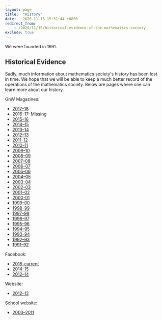 ```yaml
---
layout: page
title:  "History"
date:   2020-11-15 15:31:44 +0800
redirect_from: 
    - /2020/11/15/historical-evidence-of-the-mathematics-society
exclude: true
---
```


We were founded in 1991.

## Historical Evidence

Sadly, much information about mathematics society's history has been lost in time. We hope that we will be able to keep a much better record of the operations of the mathematics society. Below are pages where one can learn more about our history.

GnW Magazines:

* [2017–18](/download/history/1718/green_and_white_magazine-1718.pdf)
* 2016–17: Missing
* [2015–16](/download/history/1516/green_and_white_magazine-1516.pdf)
* [2014–15](/download/history/1415/green_and_white_magazine-1415.pdf)
* [2013–14](/download/history/1314/green_and_white_magazine-1314.pdf)
* [2012–13](/download/history/1213/green_and_white_magazine-1213.pdf)
* [2011–12](/download/history/1112/green_and_white_magazine-1112.pdf)
* [2010–11](/download/history/1011/green_and_white_magazine-1011.pdf)
* [2009–10](/download/history/0910/green_and_white_magazine-0910.pdf)
* [2008–09](/download/history/0809/green_and_white_magazine-0809.pdf)
* [2007–08](/download/history/0708/green_and_white_magazine-0708.pdf)
* [2006–07](/download/history/0607/green_and_white_magazine-0607.pdf)
* [2005–06](/download/history/0506/green_and_white_magazine-0506.pdf)
* [2004–05](/download/history/0405/green_and_white_magazine-0405.pdf)
* [2003–04](/download/history/0304/green_and_white_magazine-0304.pdf)
* [2002–03](/download/history/0203/green_and_white_magazine-0203.pdf)
* [2001–02](/download/history/0102/green_and_white_magazine-0102.pdf)
* [2000-01](/download/history/0001/green_and_white_magazine-0001.pdf)
* [1999–00](/download/history/9900/green_and_white_magazine-9900.pdf)
* [1998–99](/download/history/9899/green_and_white_magazine-9899.pdf)
* [1997–98](/download/history/9798/green_and_white_magazine-9798.pdf)
* [1996–97](/download/history/9697/green_and_white_magazine-9697.pdf)
* [1995–96](/download/history/9596/green_and_white_magazine-9596.pdf)
* [1994–95](/download/history/9495/green_and_white_magazine-9495.pdf)
* [1993–94](/download/history/9394/green_and_white_magazine-9394.pdf)
* [1992–93](/download/history/9293/green_and_white_magazine-9293.pdf)
* [1991–92](/download/history/9192/green_and_white_magazine-9192.pdf) 

Facebook:

* [2018-current](https://www.facebook.com/sjcmathssoc/)
* [2014–15](https://www.facebook.com/sjcmathsoc201415/)
* [2012–14](https://www.facebook.com/SJCMathematicsSociety20122013/)

Website:

* [2012–13](https://liveoles.wixsite.com/sjcmathsoc)

School website:

* [2003–2011](https://web.archive.org/web/2011*/https://www.sjc.edu.hk/~mathsoc/)

